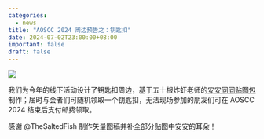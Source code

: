 ```yaml
---
categories:
  - news
title: "AOSCC 2024 周边预告之：钥匙扣"
date: 2024-07-02T23:00:00+08:00
important: false
draft: false
---
```

![](/assets/news/keychains.png)

我们为今年的线下活动设计了钥匙扣周边，基于五十根炸虾老师的[安安同同贴图包](https://t.me/addstickers/AnAnTongTong)制作；届时与会者们可随机领取一个钥匙扣，无法现场参加的朋友们可在 AOSCC 2024 结束后支付邮费领取。

感谢 @TheSaltedFish 制作矢量图稿并补全部分贴图中安安的耳朵！
